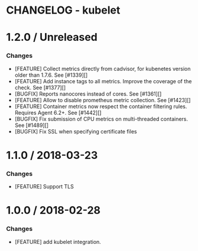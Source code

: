 # CHANGELOG - kubelet

1.2.0 / Unreleased
==================

### Changes

* [FEATURE] Collect metrics directly from cadvisor, for kubenetes version older than 1.7.6. See [#1339][]
* [FEATURE] Add instance tags to all metrics. Improve the coverage of the check. See [#1377][]
* [BUGFIX] Reports nanocores instead of cores. See [#1361][]
* [FEATURE] Allow to disable prometheus metric collection. See [#1423][]
* [FEATURE] Container metrics now respect the container filtering rules. Requires Agent 6.2+. See [#1442][]
* [BUGFIX] Fix submission of CPU metrics on multi-threaded containers. See [#1489][]
* [BUGFIX] Fix SSL when specifying certificate files

1.1.0 / 2018-03-23
==================

### Changes

* [FEATURE] Support TLS


1.0.0 / 2018-02-28
==================


### Changes

* [FEATURE] add kubelet integration.

